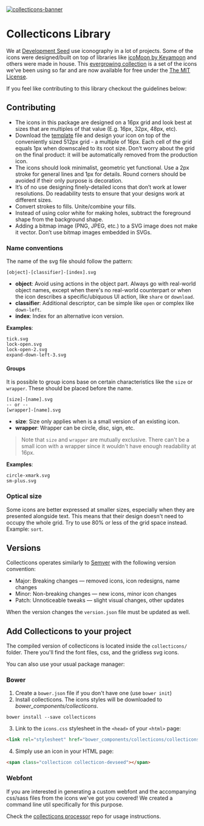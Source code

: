 [![collecticons-banner](https://cloud.githubusercontent.com/assets/1090606/8695447/fdef92fa-2adc-11e5-8979-b61bd96d24ca.png)](https://collecticons.io)

# Collecticons Library

We at [Development Seed](https://developmentseed.org/) use iconography in a lot of projects. Some of the icons were designed/built on top of libraries like [icoMoon by Keyamoon](https://github.com/Keyamoon/IcoMoon-Free) and others were made in house. This [evergrowing collection](http://devseed.com/collecticons) is a set of the icons we've been using so far and are now available for free under the [The MIT License](LICENSE).

If you feel like contributing to this library checkout the guidelines below:

## Contributing

- The icons in this package are designed on a 16px grid and look best at sizes that are multiples of that value (E.g. 16px, 32px, 48px, etc).
- Download the [template](collecticons-template.svg) file and design your icon on top of the conveniently sized 512px grid - a multiple of 16px. Each cell of the grid equals 1px when downscaled to its root size. Don't worry about the grid on the final product: it will be automatically removed from the production icon.
- The icons should look minimalist, geometric yet functional. Use a 2px stroke for general lines and 1px for details. Round corners should be avoided if their only purpose is decoration.
- It’s of no use designing finely-detailed icons that don’t work at lower resolutions. Do readability tests to ensure that your designs work at different sizes.
- Convert strokes to fills. Unite/combine your fills.
- Instead of using color white for making holes, subtract the foreground shape from the background shape.
- Adding a bitmap image (PNG, JPEG, etc.) to a SVG image does not make it vector. Don’t use bitmap images embedded in SVGs.


### Name conventions
The name of the svg file should follow the pattern:
```
[object]-[classifier]-[index].svg
```
- **object**: Avoid using actions in the object part. Always go with real-world object names, except when there's no real-world counterpart or when the icon describes a specific/ubiquous UI action, like `share` or `download`.
- **classifier**: Additional descriptor, can be simple like `open` or complex like `down-left`.
- **index**: Index for an alternative icon version.

**Examples**:
```
tick.svg
lock-open.svg
lock-open-2.svg
expand-down-left-3.svg
```

#### Groups
It is possible to group icons base on certain characteristics like the `size` or `wrapper`. These should be placed before the name.

```
[size]-[name].svg
-- or --
[wrapper]-[name].svg
```

- **size**: Size only applies when is a small version of an existing icon.
- **wrapper**: Wrapper can be circle, disc, sign, etc.

> Note that `size` and `wrapper` are mutually exclusive. There can't be a small icon with a wrapper since it wouldn't have enough readability at 16px.

**Examples**:
```
circle-xmark.svg
sm-plus.svg
```

### Optical size

Some icons are better expressed at smaller sizes, especially when they are presented alongside text. This means that their design doesn't need to occupy the whole grid. Try to use 80% or less of the grid space instead. Example: `sort`.

## Versions
Collecticons operates similarly to [Semver](http://semver.org/) with the following version convention:

- Major: Breaking changes — removed icons, icon redesigns, name changes
- Minor: Non-breaking changes — new icons, minor icon changes
- Patch: Unnoticeable tweaks — slight visual changes, other updates

When the version changes the `version.json` file must be updated as well.


## Add Collecticons to your project

The compiled version of collecticons is located inside the `collecticons/` folder. There you'll find the font files, css, and the gridless svg icons.

You can also use your usual package manager:

### Bower
1. Create a `bower.json` file if you don't have one (use `bower init`)
2. Install collecticons. The icons styles will be downloaded to *bower_components/collecticons*.
```
bower install --save collecticons
```
3. Link to the `icons.css` stylesheet in the `<head>` of your `<html>` page:
``` html
<link rel="stylesheet" href="bower_components/collecticons/collecticons/styles/icons.css">
```
4. Simply use an icon in your HTML page:
``` html
<span class="collecticon collecticon-devseed"></span>
```

### Webfont

If you are interested in generating a custom webfont and the accompanying css/sass files from the icons we've got you covered! We created a command line util specifically for this purpose.

Check the [collecticons processor](https://github.com/developmentseed/collecticons-processor) repo for usage instructions.
